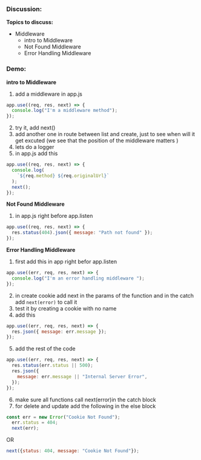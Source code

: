 ### Discussion:

**Topics to discuss:**

- Middleware
  - intro to Middleware
  - Not Found Middleware
  - Error Handling Middleware

### Demo:
**intro to Middleware**
1. add a middleware in app.js
```javascript
app.use((req, res, next) => {
  console.log("I'm a middleware method");
});
```
2. try it, add next() 
3. add another one in route between list and create, just to see when will it get excuted (we see that the position of the middleware matters )
4. lets do a logger
5. in app.js add this 
```javascript
app.use((req, res, next) => {
  console.log(
    `${req.method} ${req.originalUrl}`
  );
  next();
});
```

**Not Found Middleware**
1. in app.js right before app.listen 
```javascript
app.use((req, res, next) => {
  res.status(404).json({ message: "Path not found" });
});
```
**Error Handling Middleware**
1. first add this in app right befor app.listen 
```javascript 
app.use((err, req, res, next) => {
  console.log("I'm an error handling middleware ");
});
```
2. in create cookie add next in the params of the function and in the catch add `next(error)` to call it 
3. test it by creating a cookie with no name
4. add this 
```javascript 
app.use((err, req, res, next) => {
  res.json({ message: err.message });
});
```
5. add the rest of the code 
```javascript 
app.use((err, req, res, next) => {
  res.status(err.status || 500);
  res.json({
    message: err.message || "Internal Server Error",
  });
});
```

6. make sure all functions call next(error)in the catch block
7. for delete and update add the following in the else block
```javascript
const err = new Error("Cookie Not Found");
  err.status = 404;
  next(err);
```
OR 
```javascript
next({status: 404, message: "Cookie Not Found"});
```
